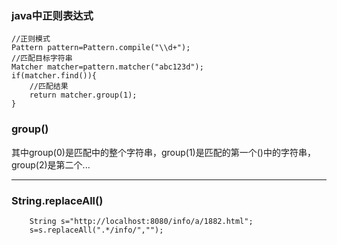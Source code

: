 ### java中正则表达式
    //正则模式
    Pattern pattern=Pattern.compile("\\d+");
    //匹配目标字符串
    Matcher matcher=pattern.matcher("abc123d");
    if(matcher.find()){
        //匹配结果
        return matcher.group(1);
    }
### group()
其中group(0)是匹配中的整个字符串，group(1)是匹配的第一个()中的字符串，group(2)是第二个... 
<hr/>

### String.replaceAll()
        String s="http://localhost:8080/info/a/1882.html";
        s=s.replaceAll(".*/info/","");
